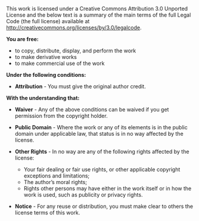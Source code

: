 
This work is licensed under a Creative Commons Attribution 3.0 Unported License and the below text is a summary of the main terms of the full Legal Code (the full license) available at http://creativecommons.org/licenses/by/3.0/legalcode.

**You are free:**  

-    to copy, distribute, display, and perform the work  
-    to make derivative works  
-    to make commercial use of the work  

**Under the following conditions:**  

-   **Attribution** - You must give the original author credit.

**With the understanding that:**

-   **Waiver** - Any of the above conditions can be waived if you get permission from the copyright holder.
-   **Public Domain** - Where the work or any of its elements is in the public domain under applicable law, that status is in no way affected by the license.
-   **Other Rights** - In no way are any of the following rights affected by the license:
    * Your fair dealing or fair use rights, or other applicable copyright exceptions and limitations;  
    * The author’s moral rights;  
    * Rights other persons may have either in the work itself or in how the work is used, such as publicity or privacy rights.  

-   **Notice** - For any reuse or distribution, you must make clear to others the license terms of this work.
